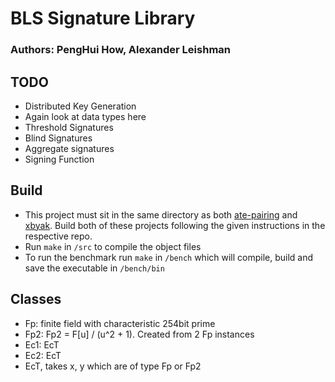 # BLS Signature Library
### Authors: PengHui How, Alexander Leishman

## TODO
- Distributed Key Generation
- Again look at data types here
- Threshold Signatures
- Blind Signatures
- Aggregate signatures
- Signing Function

## Build
- This project must sit in the same directory as both [ate-pairing](https://github.com/herumi/ate-pairing) and [xbyak](https://github.com/herumi/xbyak). Build both of these projects following the given instructions in the respective repo.
- Run `make` in `/src` to compile the object files
- To run the benchmark run `make` in `/bench` which will compile, build and save the executable in `/bench/bin`


## Classes
- Fp: finite field with characteristic 254bit prime
- Fp2: Fp2 = F[u] / (u^2 + 1). Created from 2 Fp instances
- Ec1: EcT<Fp>
- Ec2: EcT<Fp2>
- EcT, takes x, y which are of type Fp or Fp2
